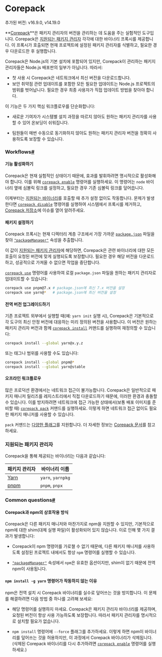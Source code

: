 # Corepack

추가된 버전: v16.9.0, v14.19.0

**[Corepack](https://github.com/nodejs/corepack)**은 패키지 관리자의 버전을 관리하는 데 도움을 주는 실험적인 도구입니다. Corepack은 [지원되는 패키지 관리자](https://nodejs.org/docs/latest/api/corepack.html#supported-package-managers) 각각에 대한 바이너리 프록시를 제공합니다. 이 프록시가 호출되면 현재 프로젝트에 설정된 패키지 관리자를 식별하고, 필요한 경우 다운로드한 후 실행합니다.

Corepack은 Node.js의 기본 설치에 포함되어 있지만, Corepack이 관리하는 패키지 관리자들은 Node.js 배포판의 일부가 아닙니다. 따라서:

-   첫 사용 시 Corepack은 네트워크에서 최신 버전을 다운로드합니다.
-   보안 취약점 관련 업데이트를 포함한 모든 필요한 업데이트는 Node.js 프로젝트의 범위를 벗어납니다. 필요한 경우 최종 사용자가 직접 업데이트 방법을 찾아야 합니다.

이 기능은 두 가지 핵심 워크플로우를 단순화합니다:

-   새로운 기여자가 시스템별 설치 과정을 따르지 않아도 원하는 패키지 관리자를 사용할 수 있어 온보딩이 쉬워집니다.
    
-   팀원들이 매번 수동으로 동기화하지 않아도 원하는 패키지 관리자 버전을 정확히 사용하도록 보장할 수 있습니다.


### Workflows[#](https://nodejs.org/docs/latest/api/corepack.html#workflows)





#### 기능 활성화하기

Corepack은 현재 실험적인 상태이기 때문에, 효과를 발휘하려면 명시적으로 활성화해야 합니다. 이를 위해 [`corepack enable`](https://github.com/nodejs/corepack#corepack-enable--name) 명령어를 실행하세요. 이 명령어는 `node` 바이너리 옆에 심볼릭 링크를 설정하고, 필요한 경우 기존 심볼릭 링크를 덮어씁니다.

이제부터는 [지원되는 바이너리](https://nodejs.org/docs/latest/api/corepack.html#supported-package-managers)를 호출할 때 추가 설정 없이도 작동합니다. 문제가 발생한다면 [`corepack disable`](https://github.com/nodejs/corepack#corepack-disable--name) 명령어를 실행하여 시스템에서 프록시를 제거하고, [Corepack 저장소](https://github.com/nodejs/corepack)에 이슈를 열어 알려주세요.


#### 패키지 설정하기

Corepack 프록시는 현재 디렉터리 계층 구조에서 가장 가까운 [`package.json`](https://nodejs.org/docs/latest/api/packages.html#nodejs-packagejson-field-definitions) 파일을 찾아 [`"packageManager"`](https://nodejs.org/docs/latest/api/packages.html#packagemanager) 속성을 추출합니다.

이 값이 [지원되는 패키지 관리자](https://nodejs.org/docs/latest/api/corepack.html#supported-package-managers)에 해당하면, Corepack은 관련 바이너리에 대한 모든 호출이 요청된 버전에 맞게 실행되도록 보장합니다. 필요한 경우 해당 버전을 다운로드하고, 성공적으로 가져올 수 없으면 작업을 중단합니다.

[`corepack use`](https://github.com/nodejs/corepack#corepack-use-nameversion) 명령어를 사용하여 로컬 `package.json` 파일을 원하는 패키지 관리자로 업데이트할 수 있습니다:

```bash
corepack use pnpm@7.x # package.json에 최신 7.x 버전을 설정
corepack use yarn@*   # package.json에 최신 버전을 설정
```


#### 전역 버전 업그레이드하기

기존 프로젝트 외부에서 실행할 때(예: `yarn init` 실행 시), Corepack은 기본적으로 각 도구의 최신 안정 버전에 대응하는 미리 정의된 버전을 사용합니다. 이 버전은 원하는 패키지 관리자 버전과 함께 [`corepack install`](https://github.com/nodejs/corepack#corepack-install--g--global---all--nameversion) 커맨드를 실행하여 재정의할 수 있습니다:

```bash
corepack install --global yarn@x.y.z
```

또는 태그나 범위를 사용할 수도 있습니다:

```bash
corepack install --global pnpm@*
corepack install --global yarn@stable
```


#### 오프라인 워크플로우

많은 프로덕션 환경에서는 네트워크 접근이 불가능합니다. Corepack은 일반적으로 패키지 매니저 릴리즈를 레지스트리에서 직접 다운로드하기 때문에, 이러한 환경과 충돌할 수 있습니다. 이를 방지하려면 네트워크에 접근 가능한 상태에서(보통 배포 이미지를 준비할 때) [`corepack pack`](https://github.com/nodejs/corepack#corepack-pack---all--nameversion) 커맨드를 실행하세요. 이렇게 하면 네트워크 접근 없이도 필요한 패키지 매니저를 사용할 수 있습니다.

`pack` 커맨드는 [다양한 플래그](https://github.com/nodejs/corepack#utility-commands)를 지원합니다. 더 자세한 정보는 [Corepack 문서](https://github.com/nodejs/corepack#readme)를 참고하세요.


### 지원되는 패키지 관리자

Corepack을 통해 제공되는 바이너리는 다음과 같습니다:

| 패키지 관리자 | 바이너리 이름 |
| --- | --- |
| [Yarn](https://yarnpkg.com/) | `yarn`, `yarnpkg` |
| [pnpm](https://pnpm.io/) | `pnpm`, `pnpx` |


### Common questions[#](https://nodejs.org/docs/latest/api/corepack.html#common-questions)





#### Corepack과 npm의 상호작용 방식

Corepack은 다른 패키지 매니저와 마찬가지로 npm을 지원할 수 있지만, 기본적으로 npm에 대한 shim(대체 실행 파일)이 활성화되어 있지 않습니다. 이로 인해 몇 가지 결과가 발생합니다:

-   Corepack이 npm 명령어를 가로챌 수 없기 때문에, 다른 패키지 매니저를 사용하도록 설정된 프로젝트 내에서도 항상 `npm` 명령어를 실행할 수 있습니다.
    
-   [`"packageManager"`](https://nodejs.org/docs/latest/api/packages.html#packagemanager) 속성에서 `npm`은 유효한 옵션이지만, shim이 없기 때문에 전역 npm이 사용됩니다.


#### `npm install -g yarn` 명령어가 작동하지 않는 이유

npm은 전역 설치 시 Corepack 바이너리를 실수로 덮어쓰는 것을 방지합니다. 이 문제를 해결하려면 다음 방법 중 하나를 고려해 보세요:

- 해당 명령어를 실행하지 마세요. Corepack은 패키지 관리자 바이너리를 제공하며, 요청된 버전이 항상 사용 가능하도록 보장합니다. 따라서 패키지 관리자를 명시적으로 설치할 필요가 없습니다.
  
- `npm install` 명령어에 `--force` 플래그를 추가하세요. 이렇게 하면 npm이 바이너리를 덮어쓰는 것을 허용하지만, 이 과정에서 Corepack 바이너리가 삭제됩니다. (삭제된 Corepack 바이너리를 다시 추가하려면 [`corepack enable`](https://github.com/nodejs/corepack#corepack-enable--name) 명령어를 실행하세요.)


